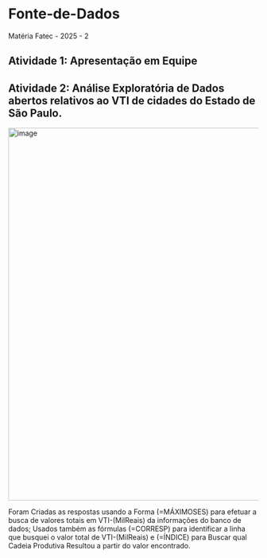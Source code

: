 # Fonte-de-Dados
Matéria Fatec - 2025 - 2
## Atividade 1: Apresentação em Equipe

## Atividade 2: Análise Exploratória de Dados abertos relativos ao VTI de cidades do Estado de São Paulo.
<img width="1914" height="748" alt="image" src="https://github.com/user-attachments/assets/dbcaedb9-83fb-4b4c-949d-d43e64c9b10e" />

Foram Criadas as respostas usando a Forma (=MÁXIMOSES) para efetuar a busca de valores totais em VTI-(MilReais) da informações do banco de dados; Usados também as fórmulas (=CORRESP) para identificar a linha que busquei o valor total de VTI-(MilReais) e (=ÍNDICE) para Buscar qual Cadeia Produtiva Resultou a partir do valor encontrado.
